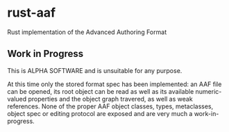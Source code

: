 # rust-aaf
Rust implementation of the Advanced Authoring Format

## Work in Progress

This is ALPHA SOFTWARE and is unsuitable for any purpose.

At this time only the stored format spec has been implemented: an AAF file
can be opened, its root object can be read as well as its available numeric-valued
properties and the object graph travered, as well as weak references. None of the
proper AAF object classes, types, metaclasses, object spec or editing protocol are
exposed and are very much a work-in-progress.
